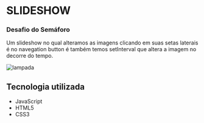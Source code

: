 <h1>SLIDESHOW</h1>

### Desafio do Semáforo
<p>
    Um slideshow no qual alteramos as imagens clicando em suas setas laterais é no navegation button é também      
    temos setInterval que altera a imagem no decorre do tempo.
</p>
<img src="video/slideshow.gif" alt="lampada">

## Tecnologia utilizada

- JavaScript
- HTML5
- CSS3
